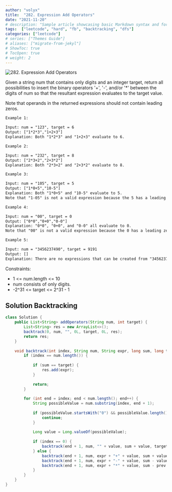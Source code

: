 ```yaml
---
author: "volyx"
title:  "282. Expression Add Operators"
date: "2021-11-20"
# description: "Sample article showcasing basic Markdown syntax and formatting for HTML elements."
tags:  ["leetcode", "hard", "fb", "backtracking", "dfs"]
categories: ["leetcode"]
# series: ["Themes Guide"]
# aliases: ["migrate-from-jekyl"]
# ShowToc: true
# TocOpen: true
# weight: 2
---
```


![282. Expression Add Operators](https://leetcode.com/problems/expression-add-operators/)

Given a string num that contains only digits and an integer target, return all possibilities to insert the binary operators '+', '-', and/or '*' between the digits of num so that the resultant expression evaluates to the target value.

Note that operands in the returned expressions should not contain leading zeros.

```txt
Example 1:

Input: num = "123", target = 6
Output: ["1*2*3","1+2+3"]
Explanation: Both "1*2*3" and "1+2+3" evaluate to 6.
```

```txt
Example 2:

Input: num = "232", target = 8
Output: ["2*3+2","2+3*2"]
Explanation: Both "2*3+2" and "2+3*2" evaluate to 8.
```

```txt
Example 3:

Input: num = "105", target = 5
Output: ["1*0+5","10-5"]
Explanation: Both "1*0+5" and "10-5" evaluate to 5.
Note that "1-05" is not a valid expression because the 5 has a leading zero.
```

```txt
Example 4:

Input: num = "00", target = 0
Output: ["0*0","0+0","0-0"]
Explanation: "0*0", "0+0", and "0-0" all evaluate to 0.
Note that "00" is not a valid expression because the 0 has a leading zero.
```

```txt
Example 5:

Input: num = "3456237490", target = 9191
Output: []
Explanation: There are no expressions that can be created from "3456237490" to evaluate to 9191.
```

Constraints:

- 1 <= num.length <= 10
- num consists of only digits.
- -2^31 <= target <= 2^31 - 1

## Solution Backtracking

```java
class Solution {
    public List<String> addOperators(String num, int target) {
        List<String> res = new ArrayList<>();
        backtrack(0, num, "", 0L, target, 0L, res);
        return res;
    }
    
    void backtrack(int index, String num, String expr, long sum, long target, long prev, List<String> res) {
        if (index == num.length()) {
            
            if (sum == target) {
                res.add(expr);
            }
            
            return;
        }
        
        for (int end = index; end < num.length(); end++) {
            String possibleValue = num.substring(index, end + 1);
            
            if (possibleValue.startsWith("0") && possibleValue.length() > 1) {
                continue;
            }
            
            Long value = Long.valueOf(possibleValue);
            
            if (index == 0) {
                backtrack(end + 1, num, "" + value, sum + value, target, value,  res);
            } else {
                backtrack(end + 1, num, expr + "+" + value, sum + value, target, value,  res);
                backtrack(end + 1, num, expr + "-" + value, sum - value, target, -value, res);
                backtrack(end + 1, num, expr + "*" + value, sum - prev + value * prev, target, prev * value, res);
            }
        }
    }
}
```
